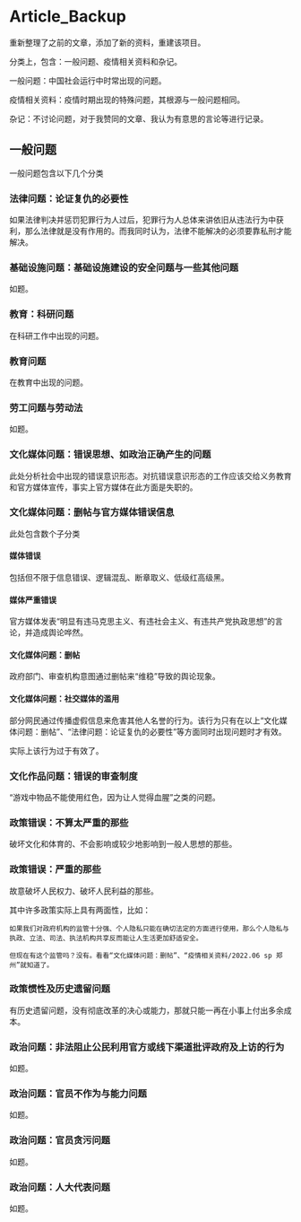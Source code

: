 # Article_Backup
重新整理了之前的文章，添加了新的资料，重建该项目。

分类上，包含：一般问题、疫情相关资料和杂记。

一般问题：中国社会运行中时常出现的问题。

疫情相关资料：疫情时期出现的特殊问题，其根源与一般问题相同。

杂记：不讨论问题，对于我赞同的文章、我认为有意思的言论等进行记录。

## 一般问题

一般问题包含以下几个分类

### 法律问题：论证复仇的必要性

如果法律判决并惩罚犯罪行为人过后，犯罪行为人总体来讲依旧从违法行为中获利，那么法律就是没有作用的。而我同时认为，法律不能解决的必须要靠私刑才能解决。

### 基础设施问题：基础设施建设的安全问题与一些其他问题

如题。

### 教育：科研问题

在科研工作中出现的问题。

### 教育问题

在教育中出现的问题。

### 劳工问题与劳动法

如题。

### 文化媒体问题：错误思想、如政治正确产生的问题

此处分析社会中出现的错误意识形态。对抗错误意识形态的工作应该交给义务教育和官方媒体宣传，事实上官方媒体在此方面是失职的。

### 文化媒体问题：删帖与官方媒体错误信息

此处包含数个子分类

#### 媒体错误

包括但不限于信息错误、逻辑混乱、断章取义、低级红高级黑。

#### 媒体严重错误

官方媒体发表“明显有违马克思主义、有违社会主义、有违共产党执政思想”的言论，并造成舆论哗然。

#### 文化媒体问题：删帖

政府部门、审查机构意图通过删帖来“维稳”导致的舆论现象。

#### 文化媒体问题：社交媒体的滥用

部分网民通过传播虚假信息来危害其他人名誉的行为。该行为只有在以上“文化媒体问题：删帖”、“法律问题：论证复仇的必要性”等方面同时出现问题时才有效。

实际上该行为过于有效了。

### 文化作品问题：错误的审查制度

“游戏中物品不能使用红色，因为让人觉得血腥”之类的问题。

### 政策错误：不算太严重的那些

破坏文化和体育的、不会影响或较少地影响到一般人思想的那些。

### 政策错误：严重的那些

故意破坏人民权力、破坏人民利益的那些。

其中许多政策实际上具有两面性，比如：

    如果我们对政府机构的监管十分强、个人隐私只能在确切法定的方面进行使用，那么个人隐私与执政、立法、司法、执法机构共享反而能让人生活更加舒适安全。
    
    但现在有这个监管吗？没有。看看“文化媒体问题：删帖”、“疫情相关资料/2022.06 sp 郑州”就知道了。

### 政策惯性及历史遗留问题

有历史遗留问题，没有彻底改革的决心或能力，那就只能一再在小事上付出多余成本。

### 政治问题：非法阻止公民利用官方或线下渠道批评政府及上访的行为

如题。

### 政治问题：官员不作为与能力问题

如题。

### 政治问题：官员贪污问题

如题。

### 政治问题：人大代表问题

如题。
